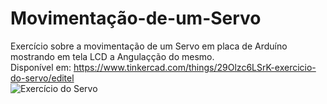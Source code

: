 ﻿# Movimentação-de-um-Servo
Exercício sobre a movimentação de um Servo em placa de Arduíno mostrando em tela LCD a Angulaçção do mesmo.<br>
Disponível em: https://www.tinkercad.com/things/29Olzc6LSrK-exercicio-do-servo/editel <br>
![Exercício do Servo](https://user-images.githubusercontent.com/74973311/150031315-042d0f5c-bf70-4d3e-8b73-6e2bfea8f5d6.PNG)
